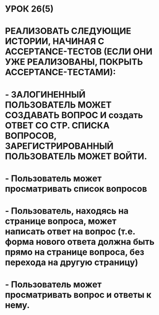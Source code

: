 # УРОК 26(5)
#  РЕАЛИЗОВАТЬ СЛЕДУЮЩИЕ ИСТОРИИ, НАЧИНАЯ С ACCEPTANCE-ТЕСТОВ (ЕСЛИ ОНИ УЖЕ РЕАЛИЗОВАНЫ, ПОКРЫТЬ ACCEPTANCE-ТЕСТАМИ):
# - ЗАЛОГИНЕННЫЙ ПОЛЬЗОВАТЕЛЬ МОЖЕТ СОЗДАВАТЬ ВОПРОС И создать ОТВЕТ СО СТР. СПИСКА ВОПРОСОВ, ЗАРЕГИСТРИРОВАННЫЙ ПОЛЬЗОВАТЕЛЬ МОЖЕТ ВОЙТИ.
# - Пользователь может просматривать список вопросов
# - Пользователь, находясь на странице вопроса, может написать ответ на вопрос (т.е. форма нового ответа должна быть прямо на странице вопроса, без перехода на другую страницу)
# - Пользователь может просматривать вопрос и ответы к нему.

